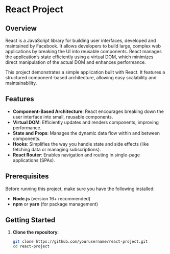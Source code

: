 # React Project

## Overview
React is a JavaScript library for building user interfaces, developed and maintained by Facebook. It allows developers to build large, complex web applications by breaking the UI into reusable components. React manages the application’s state efficiently using a virtual DOM, which minimizes direct manipulation of the actual DOM and enhances performance.

This project demonstrates a simple application built with React. It features a structured component-based architecture, allowing easy scalability and maintainability.

## Features
- **Component-Based Architecture**: React encourages breaking down the user interface into small, reusable components.
- **Virtual DOM**: Efficiently updates and renders components, improving performance.
- **State and Props**: Manages the dynamic data flow within and between components.
- **Hooks**: Simplifies the way you handle state and side effects (like fetching data or managing subscriptions).
- **React Router**: Enables navigation and routing in single-page applications (SPAs).

## Prerequisites
Before running this project, make sure you have the following installed:
- **Node.js** (version 16+ recommended)
- **npm** or **yarn** (for package management)

## Getting Started
1. **Clone the repository**:
   ```bash
   git clone https://github.com/yourusername/react-project.git
   cd react-project
